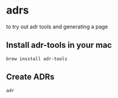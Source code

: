 # adrs

to try out adr tools and generating a page

## Install adr-tools in your mac

`brew insstall adr-tools`

## Create ADRs

`adr`


